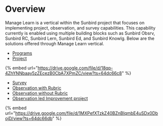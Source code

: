 # Overview

Manage Learn is a vertical within the Sunbird project that focuses on implementing project, observation, and survey capabilities. This capability currently is enabled using multiple building blocks such as Sunbird Obsrv, Sunbird RC, Sunbird Lern, Sunbird Ed, and Sunbird Knowlg. Below are the solutions offered through Manage Learn vertical.

* [Programs](what-is-a-program.md)
* [Project](what-is-a-project.md)

{% embed url="https://drive.google.com/file/d/18qp-4ZhYNNbaay5zZEcezB0CbA7XPmZC/view?ts=64dc66c8" %}

* [Survey](what-is-a-survey.md)
* [Observation with Rubric](what-is-observation.md)
* [Observation without Rubric](what-is-observation.md)
* [Observation led Improvement project](what-is-observation.md)

{% embed url="https://drive.google.com/file/d/1MXPefXTzkZ40BZnBIqmbE4uSDx0DbojD/view?ts=64dc66db" %}
